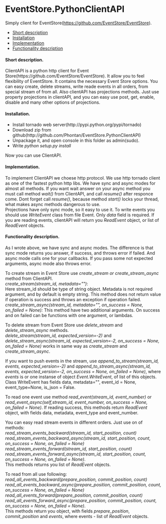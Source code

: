 EventStore.PythonClientAPI
==========================
Simply client for EventStore(https://github.com/EventStore/EventStore).
<ul><li><a href="#short-description">Short description</a></li>
<li><a href="#nstallation">Installation</a></li>
<li><a href="#implementation">Implementation</a></li>
<li><a href="#functionality-description">Functionality description</a></li></ul>

<h4>Short description.</h4><p> СlientAPI is a python http client for Event Store(https://github.com/EventStore/EventStore). 
It allow you to feel flexibility of EventStore. It contains the necessary Event Store options. 
You can easy create, delete streams, write reade events in all orders, from special stream of from all.
Also clientAPI has projections methods. Just use property projections in clientAPI, and you can easy use
post, get, enable, disable and many other options of projections.

<h4>Installation.</h4><p>
<ul><li>Install tornado web server(http://pypi.python.org/pypi/tornado)</li>
<li>Download zip from github(http://github.com/Phontan/EventStore.PythonClientAPI)</li>
<li>Unpackage it, and open console in this folder as admin(sudo).</li>
<li>Write <i>python setup.py install</i></li></ul>
Now you can use ClientAPI.

<h4>Implementation.</h4><p> To implement ClientAPI we choese http protocol. We use http tornado client as one of the fastest 
python http libs. We have sync and async modes for almost all methods. If you want wait answer on your async method
you must call method <i>wait()</i> from ClientAPI, and call <i>resume()</i> after responce come. Dont forget call <i>resume()</i>, 
because method <i>start()</i> locks your thread, what makes async methods dangerous to use.<br>
Projections have only sync mode, so it easy to use it. To write events you should use <i>WriteEvent</i> class from file Event. 
Only <i>data</i> field is required. If you are reading events, clientAPI will return you <i>ReadEvent</i> object,
or list of <i>ReadEvent</i> objects.

<h4>Functionality description.</h4><p> As I wrote above, we have sync and async modes. The difference is that sync mode returns you answer, if success, 
and throws error if failed. And async mode calls one for your callbacks. If you pass some not expected arguments, async mode also throws error.<p>
To create stream in Event Store use <i>create_stream or create_stream_async</i> method from ClientAPI.<br>
<i>create_stream(stream_id, metadata="")</i>:<br>
Here stream_id should be type of string object. Metadata is not required argument, and by default is empty string.
This method does not return value if operation is success and throws an exception if operation failed.<br>
<i>create_stream_async(stream_id, metadata="", on_success = None, on_failed = None):</i>
This method have two additional arguments. On success and on failed can be functions with one argument, or lambdas.<p>
To delete stream from Event Store use <i>delete_stream</i> and <i>delete_stream_async</i> methods.<br>
<i>delete_stream(stream_id, expected_version=-2)</i> and <i>delete_stream_async(stream_id, expected_version=-2, on_success = None, on_failed = None)</i>
works in same way as <i>create_stream</i> and <i>create_stream_async</i>.<p>
If you want to push events in the stream, use <i>append_to_stream(stream_id, events, expected_version=-2)</i> and
<i>append_to_stream_async(stream_id, events, expected_version=-2, on_success = None, on_failed = None)</i>, where <i>events</i> 
is or one instanse of object <i>Event.WriteEvent</i>, of list of this objects. Class WriteEvent has fields data, metadata="", 
event_id = None, event_type=None, is_json = False.<p>
To read one event use method <i>read_event(stream_id, event_number)</i> or 
<i>read_event_async(self,stream_id, event_number, on_success = None, on_failed = None)</i>.
If reading success, this methods return <i>ReadEvent</i> object, with fields data, metadata, event_type and event_number.<p>
You can easy read stream events in different orders. Just use on of methods:<br>
<i>read_stream_events_backward(stream_id, start_position, count)</i><br>
<i>read_stream_events_backward_async(stream_id, start_position, count, on_success = None, on_failed = None)</i><br>
<i>read_stream_events_forward(stream_id, start_position, count)</i><br>
<i>read_stream_events_forward_async(stream_id, start_position, count, on_success = None, on_failed = None)</i>.<br>
This methods returns you list of <i>ReadEvent</i> objects.<p>
To read from all use following:<br>
<i>read_all_events_backward(prepare_position, commit_position, count)</i><br>
<i>read_all_events_backward_async(prepare_position, commit_position, count, on_success = None, on_failed = None)</i><br>
<i>read_all_events_forward(prepare_position, commit_position, count)</i><br>
<i>read_all_events_forward_async(prepare_position, commit_position, count, on_success = None, on_failed = None)</i>.<br>
This methods return you object, with fields <i>prepare_position</i>, <i>commit_position</i> and <i>events</i>, where events - list
of <i>ReadEvent</i> objects.
